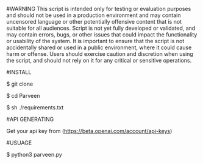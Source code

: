 #WARNING
This script is intended only for testing or evaluation purposes and should not be used in a production environment and may contain uncensored language or other potentially offensive content that is not suitable for all audiences. Script is not yet fully developed or validated, and may contain errors, bugs, or other issues that could impact the functionality or usability of the system. It is important to ensure that the script is not accidentally shared or used in a public environment, where it could cause harm or offense. Users should exercise caution and discretion when using the script, and should not rely on it for any critical or sensitive operations.


#INSTALL

$ git clone

$ cd Parveen

$ sh ./requirements.txt


#API GENERATING

Get your api key from (https://beta.openai.com/account/api-keys)


#USUAGE

$ python3 parveen.py
